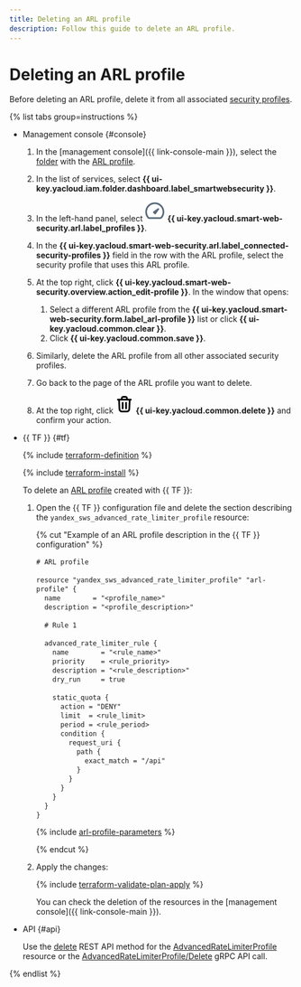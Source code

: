 ```yaml
---
title: Deleting an ARL profile
description: Follow this guide to delete an ARL profile.
---
```


# Deleting an ARL profile

Before deleting an ARL profile, delete it from all associated [security profiles](../concepts/profiles.md).

{% list tabs group=instructions %}

- Management console {#console}

  1. In the [management console]({{ link-console-main }}), select the [folder](../../resource-manager/concepts/resources-hierarchy.md#folder) with the [ARL profile](../concepts/arl.md).
  1. In the list of services, select **{{ ui-key.yacloud.iam.folder.dashboard.label_smartwebsecurity }}**.
  1. In the left-hand panel, select ![image](../../_assets/smartwebsecurity/arl.svg) **{{ ui-key.yacloud.smart-web-security.arl.label_profiles }}**.
  1. In the **{{ ui-key.yacloud.smart-web-security.arl.label_connected-security-profiles }}** field in the row with the ARL profile, select the security profile that uses this ARL profile.
  1. At the top right, click **{{ ui-key.yacloud.smart-web-security.overview.action_edit-profile }}**. In the window that opens:

      1. Select a different ARL profile from the **{{ ui-key.yacloud.smart-web-security.form.label_arl-profile }}** list or click **{{ ui-key.yacloud.common.clear }}**.
      1. Click **{{ ui-key.yacloud.common.save }}**.
  1. Similarly, delete the ARL profile from all other associated security profiles.
  1. Go back to the page of the ARL profile you want to delete.
  1. At the top right, click ![recycle-bin](../../_assets/console-icons/trash-bin.svg) **{{ ui-key.yacloud.common.delete }}** and confirm your action.

- {{ TF }} {#tf}

  {% include [terraform-definition](../../_tutorials/_tutorials_includes/terraform-definition.md) %}

  {% include [terraform-install](../../_includes/terraform-install.md) %}

  To delete an [ARL profile](../concepts/arl.md) created with {{ TF }}:

  1. Open the {{ TF }} configuration file and delete the section describing the `yandex_sws_advanced_rate_limiter_profile` resource:

      {% cut "Example of an ARL profile description in the {{ TF }} configuration" %}
      
      ```hcl
      # ARL profile

      resource "yandex_sws_advanced_rate_limiter_profile" "arl-profile" {
        name        = "<profile_name>"
        description = "<profile_description>"

        # Rule 1

        advanced_rate_limiter_rule {
          name        = "<rule_name>"
          priority    = <rule_priority>
          description = "<rule_description>"
          dry_run     = true

          static_quota {
            action = "DENY"
            limit  = <rule_limit>
            period = <rule_period>
            condition {
              request_uri {
                path {
                  exact_match = "/api"
                }
              }
            }
          }
        }
      }
      ```

      {% include [arl-profile-parameters](../../_includes/smartwebsecurity/arl-profile-parameters.md) %}

      {% endcut %}

  1. Apply the changes:

       {% include [terraform-validate-plan-apply](../../_tutorials/_tutorials_includes/terraform-validate-plan-apply.md) %}

       You can check the deletion of the resources in the [management console]({{ link-console-main }}).

- API {#api}

  Use the [delete](../advanced_rate_limiter/api-ref/AdvancedRateLimiterProfile/delete.md) REST API method for the [AdvancedRateLimiterProfile](../advanced_rate_limiter/api-ref/AdvancedRateLimiterProfile/index.md) resource or the [AdvancedRateLimiterProfile/Delete](../advanced_rate_limiter/api-ref/grpc/AdvancedRateLimiterProfile/delete.md) gRPC API call.

{% endlist %}
